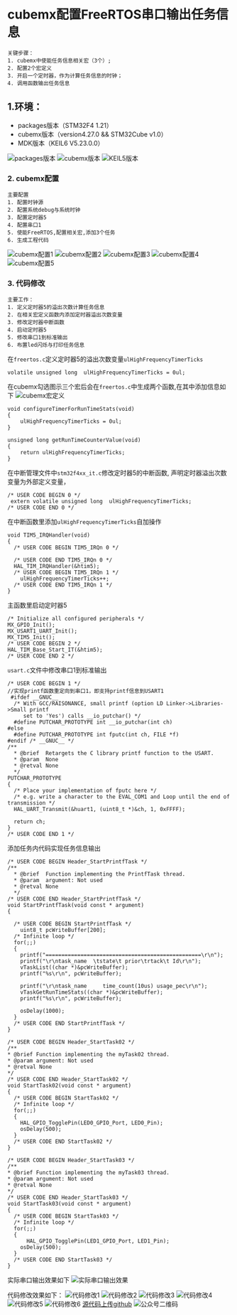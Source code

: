 # cubemx配置FreeRTOS串口输出任务信息
```
关键步骤：
1. cubemx中使能任务信息相关宏（3个）;
2. 配置2个宏定义
3. 开启一个定时器，作为计算任务信息的时钟；
4. 调用函数输出任务信息
```
## 1.环境：
- packages版本（STM32F4 1.21）
- cubemx版本（version4.27.0 && STM32Cube v1.0）
- MDK版本（KEIL6 V5.23.0.0）

![packages版本](https://github.com/sangeren1002/Notes/blob/master/cubemx/image/I2C/packages.png?raw=true)
![cubemx版本](https://github.com/sangeren1002/Notes/blob/master/cubemx/image/I2C/cubemx_ver.png?raw=true)
![KEIL5版本](https://github.com/sangeren1002/Notes/blob/master/cubemx/image/I2C/MDK%E7%89%88%E6%9C%AC.png?raw=true)
### 2. cubemx配置
```
主要配置
1. 配置时钟源
2. 配置系统debug与系统时钟
3. 配置定时器5
4. 配置串口1
5. 使能FreeRTOS,配置相关宏,添加3个任务
6. 生成工程代码
```
![cubemx配置1](https://github.com/sangeren1002/Notes/blob/master/FreeRTOS/image/freertos_task_monitor_1_cubemx.png?raw=true)
![cubemx配置2](https://github.com/sangeren1002/Notes/blob/master/FreeRTOS/image/freertos_task_monitor_2_cubemx.png?raw=true)
![cubemx配置3](https://github.com/sangeren1002/Notes/blob/master/FreeRTOS/image/freertos_task_monitor_3_cubemx.png?raw=true)
![cubemx配置4](https://github.com/sangeren1002/Notes/blob/master/FreeRTOS/image/freertos_task_monitor_4_cubemx.png?raw=true)
![cubemx配置5](https://github.com/sangeren1002/Notes/blob/master/FreeRTOS/image/freertos_task_monitor_5_cubemx.png?raw=true)
### 3. 代码修改
```
主要工作：
1. 定义定时器5的溢出次数计算任务信息
2. 在相关宏定义函数内添加定时器溢出次数变量
3. 修改定时器中断函数
4. 启动定时器5
5. 修改串口1到标准输出
6. 布置led闪烁与打印任务信息
```
在`freertos.c`定义定时器5的溢出次数变量`ulHighFrequencyTimerTicks`
```
volatile unsigned long  ulHighFrequencyTimerTicks = 0ul;
```
在cubemx勾选图示三个宏后会在`freertos.c`中生成两个函数,在其中添加信息如下
![cubemx宏定义](https://github.com/sangeren1002/Notes/blob/master/FreeRTOS/image/freertos_task_monitor_4_cubemx.png?raw=true)
```
void configureTimerForRunTimeStats(void)
{
	ulHighFrequencyTimerTicks = 0ul;
}

unsigned long getRunTimeCounterValue(void)
{
	return ulHighFrequencyTimerTicks;
}
```
在中断管理文件中`stm32f4xx_it.c`修改定时器5的中断函数,
声明定时器溢出次数变量为外部定义变量，
```
/* USER CODE BEGIN 0 */
 extern volatile unsigned long  ulHighFrequencyTimerTicks;
/* USER CODE END 0 */
```
在中断函数里添加`ulHighFrequencyTimerTicks`自加操作
```
void TIM5_IRQHandler(void)
{
  /* USER CODE BEGIN TIM5_IRQn 0 */

  /* USER CODE END TIM5_IRQn 0 */
  HAL_TIM_IRQHandler(&htim5);
  /* USER CODE BEGIN TIM5_IRQn 1 */
	ulHighFrequencyTimerTicks++;
  /* USER CODE END TIM5_IRQn 1 */
}
```
主函数里启动定时器5
```
/* Initialize all configured peripherals */
MX_GPIO_Init();
MX_USART1_UART_Init();
MX_TIM5_Init();
/* USER CODE BEGIN 2 */
HAL_TIM_Base_Start_IT(&htim5);
/* USER CODE END 2 */
```
`usart.c`文件中修改串口1到标准输出
```
/* USER CODE BEGIN 1 */
//实现printf函数重定向到串口1，即支持printf信息到USART1
 #ifdef __GNUC__
  /* With GCC/RAISONANCE, small printf (option LD Linker->Libraries->Small printf
     set to 'Yes') calls __io_putchar() */
  #define PUTCHAR_PROTOTYPE int __io_putchar(int ch)
#else
  #define PUTCHAR_PROTOTYPE int fputc(int ch, FILE *f)
#endif /* __GNUC__ */
/**
  * @brief  Retargets the C library printf function to the USART.
  * @param  None
  * @retval None
  */
PUTCHAR_PROTOTYPE
{
  /* Place your implementation of fputc here */
  /* e.g. write a character to the EVAL_COM1 and Loop until the end of transmission */
  HAL_UART_Transmit(&huart1, (uint8_t *)&ch, 1, 0xFFFF);

  return ch;
}
/* USER CODE END 1 */
```
添加任务内代码实现任务信息输出
```
/* USER CODE BEGIN Header_StartPrintfTask */
/**
  * @brief  Function implementing the PrintfTask thread.
  * @param  argument: Not used
  * @retval None
  */
/* USER CODE END Header_StartPrintfTask */
void StartPrintfTask(void const * argument)
{

  /* USER CODE BEGIN StartPrintfTask */
	uint8_t pcWriteBuffer[200];
  /* Infinite loop */
  for(;;)
  {
	printf("=================================================\r\n");
	printf("\r\ntask_name  \tstate\t prior\trtack\t Id\r\n");
	vTaskList((char *)&pcWriteBuffer);
	printf("%s\r\n", pcWriteBuffer);

	printf("\r\ntask_name     time_count(10us) usage_pec\r\n");
	vTaskGetRunTimeStats((char *)&pcWriteBuffer);
	printf("%s\r\n", pcWriteBuffer);

    osDelay(1000);
  }
  /* USER CODE END StartPrintfTask */
}

/* USER CODE BEGIN Header_StartTask02 */
/**
* @brief Function implementing the myTask02 thread.
* @param argument: Not used
* @retval None
*/
/* USER CODE END Header_StartTask02 */
void StartTask02(void const * argument)
{
  /* USER CODE BEGIN StartTask02 */
  /* Infinite loop */
  for(;;)
  {
	HAL_GPIO_TogglePin(LED0_GPIO_Port, LED0_Pin);
    osDelay(500);
  }
  /* USER CODE END StartTask02 */
}

/* USER CODE BEGIN Header_StartTask03 */
/**
* @brief Function implementing the myTask03 thread.
* @param argument: Not used
* @retval None
*/
/* USER CODE END Header_StartTask03 */
void StartTask03(void const * argument)
{
  /* USER CODE BEGIN StartTask03 */
  /* Infinite loop */
  for(;;)
  {
	  HAL_GPIO_TogglePin(LED1_GPIO_Port, LED1_Pin);
    osDelay(500);
  }
  /* USER CODE END StartTask03 */
}

```
实际串口输出效果如下
![实际串口输出效果](https://github.com/sangeren1002/Notes/blob/master/FreeRTOS/image/freertos_task_monitor_1_printf.png?raw=true)

代码修改效果如下：
![代码修改1](https://github.com/sangeren1002/Notes/blob/master/FreeRTOS/image/freertos_task_monitor_1_code.png?raw=true)
![代码修改2](https://github.com/sangeren1002/Notes/blob/master/FreeRTOS/image/freertos_task_monitor_2_code.png?raw=true)
![代码修改3](https://github.com/sangeren1002/Notes/blob/master/FreeRTOS/image/freertos_task_monitor_3_code.png?raw=true)
![代码修改4](https://github.com/sangeren1002/Notes/blob/master/FreeRTOS/image/freertos_task_monitor_4_code.png?raw=true)
![代码修改5](https://github.com/sangeren1002/Notes/blob/master/FreeRTOS/image/freertos_task_monitor_5_code.png?raw=true)
![代码修改6](https://github.com/sangeren1002/Notes/blob/master/FreeRTOS/image/freertos_task_monitor_6_code.png?raw=true)
[源代码上传github](https://github.com/sangeren1002/Notes/blob/master/FreeRTOS/code/)
![公众号二维码](https://github.com/sangeren1002/Notes/blob/master/cubemx/image/I2C/gzh_ewm.jpg?raw=true)
